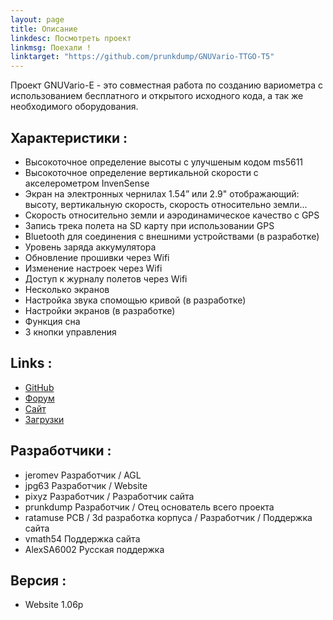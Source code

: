 ```yaml
---
layout: page
title: Описание
linkdesc: Посмотреть проект
linkmsg: Поехали !
linktarget: "https://github.com/prunkdump/GNUVario-TTGO-T5"
---
```

Проект GNUVario-E - это совместная работа по созданию вариометра с использованием бесплатного и открытого исходного кода, а так же необходимого оборудования.

Характеристики :
---------
* Высокоточное определение высоты с улучшеным кодом ms5611
* Высокоточное определение вертикальной скорости с акселерометром InvenSense
* Экран на электронных чернилах 1.54” или 2.9" отображающий: высоту, вертикальную скорость, скорость относительно земли...
* Скорость относительно земли и аэродинамическое качество с GPS
* Запись трека полета на SD карту при использовании GPS
* Bluetooth для соединения с внешними устройствами (в разработке)
* Уровень заряда аккумулятора
* Обновление прошивки через Wifi
* Изменение настроек через Wifi
* Доступ к журналу полетов через Wifi
* Несколько экранов
* Настройка звука спомощью кривой (в разработке)
* Настройки экранов (в разработке)
* Функция сна
* 3 кнопки управления

Links :
---------
* [GitHub](https://github.com/prunkdump/GNUVario-TTGO-T5)
* [Форум](http://www.parapentiste.info/forum/developpements-hardware-software/diy-gnuvario-variometre-opensource-openhardware-arduino-t48334.0.html;new;topicseen#new)
* [Сайт](https://prunkdump.github.io/GNUVario-TTGO-T5-website/)
* [Загрузки](http://gnuvario-e.yj.fr/#)

Разработчики :
----------

* jeromev Разработчик / AGL
* jpg63 Разработчик  / Website       
* pixyz Разработчик / Разработчик сайта       
* prunkdump Разработчик / Отец основатель всего проекта        
* ratamuse PCB / 3d разработка корпуса / Разработчик / Поддержка сайта    
* vmath54 Поддержка сайта    
* AlexSA6002 Русская поддержка 

Версия :
---------
* Website 1.06p